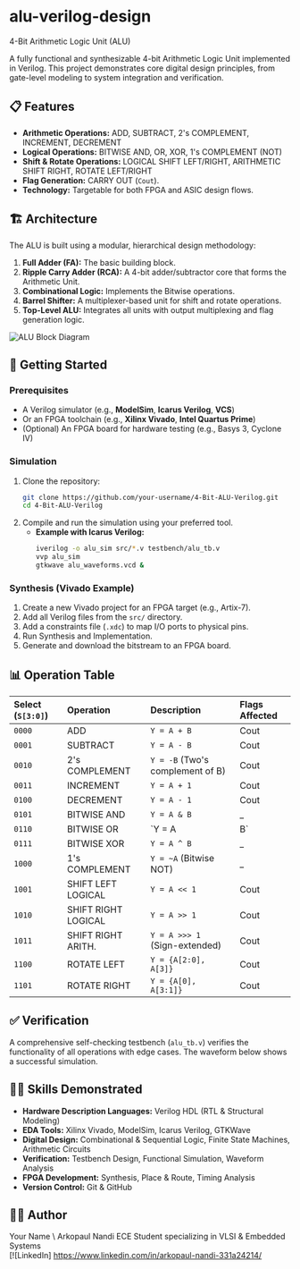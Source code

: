# alu-verilog-design

4-Bit Arithmetic Logic Unit (ALU)

A fully functional and synthesizable 4-bit Arithmetic Logic Unit implemented in Verilog. This project demonstrates core digital design principles, from gate-level modeling to system integration and verification.

## 📋 Features

*   **Arithmetic Operations:** ADD, SUBTRACT, 2's COMPLEMENT, INCREMENT, DECREMENT
*   **Logical Operations:** BITWISE AND, OR, XOR, 1's COMPLEMENT (NOT)
*   **Shift & Rotate Operations:** LOGICAL SHIFT LEFT/RIGHT, ARITHMETIC SHIFT RIGHT, ROTATE LEFT/RIGHT
*   **Flag Generation:** CARRY OUT (`Cout`).
*   **Technology:** Targetable for both FPGA and ASIC design flows.

## 🏗️ Architecture

The ALU is built using a modular, hierarchical design methodology:
1.  **Full Adder (FA):** The basic building block.
2.  **Ripple Carry Adder (RCA):** A 4-bit adder/subtractor core that forms the Arithmetic Unit.
3.  **Combinational Logic:** Implements the Bitwise operations.
4.  **Barrel Shifter:** A multiplexer-based unit for shift and rotate operations.
5.  **Top-Level ALU:** Integrates all units with output multiplexing and flag generation logic.

![ALU Block Diagram](./images/block_diagram.png)

## 🚀 Getting Started

### Prerequisites

*   A Verilog simulator (e.g., **ModelSim**, **Icarus Verilog**, **VCS**)
*   Or an FPGA toolchain (e.g., **Xilinx Vivado**, **Intel Quartus Prime**)
*   (Optional) An FPGA board for hardware testing (e.g., Basys 3, Cyclone IV)

### Simulation

1.  Clone the repository:
    ```bash
    git clone https://github.com/your-username/4-Bit-ALU-Verilog.git
    cd 4-Bit-ALU-Verilog
    ```
2.  Compile and run the simulation using your preferred tool.
    *   **Example with Icarus Verilog:**
        ```bash
        iverilog -o alu_sim src/*.v testbench/alu_tb.v
        vvp alu_sim
        gtkwave alu_waveforms.vcd &
        ```

### Synthesis (Vivado Example)

1.  Create a new Vivado project for an FPGA target (e.g., Artix-7).
2.  Add all Verilog files from the `src/` directory.
3.  Add a constraints file (`.xdc`) to map I/O ports to physical pins.
4.  Run Synthesis and Implementation.
5.  Generate and download the bitstream to an FPGA board.

## 📊 Operation Table

| Select (`S[3:0]`)  | Operation          | Description                      | Flags Affected        |
| :----------------- | :----------------- | :------------------------------- | :-------------------- |
| `0000`             | ADD                | `Y = A + B`                      | Cout                  |
| `0001`             | SUBTRACT           | `Y = A - B`                      | Cout                  |
| `0010`             | 2's COMPLEMENT     | `Y = -B` (Two's complement of B) | Cout                  |
| `0011`             | INCREMENT          | `Y = A + 1`                      | Cout                  |
| `0100`             | DECREMENT          | `Y = A - 1`                      | Cout                  |
| `0101`             | BITWISE AND        | `Y = A & B`                      |  _                    |
| `0110`             | BITWISE OR         | `Y = A | B`                      |  _                    |
| `0111`             | BITWISE XOR        | `Y = A ^ B`                      |  _                    |
| `1000`             | 1's COMPLEMENT     | `Y = ~A` (Bitwise NOT)           |  _                    |
| `1001`             | SHIFT LEFT LOGICAL | `Y = A << 1`                     | Cout                  |
| `1010`             | SHIFT RIGHT LOGICAL| `Y = A >> 1`                     | Cout                  |
| `1011`             | SHIFT RIGHT ARITH. | `Y = A >>> 1` (Sign-extended)    | Cout                  |
| `1100`             | ROTATE LEFT        | `Y = {A[2:0], A[3]}`             | Cout                  |
| `1101`             | ROTATE RIGHT       | `Y = {A[0], A[3:1]}`             | Cout                  |

## ✅ Verification

A comprehensive self-checking testbench (`alu_tb.v`) verifies the functionality of all operations with edge cases. The waveform below shows a successful simulation.


## 👨‍💻 Skills Demonstrated

*   **Hardware Description Languages:** Verilog HDL (RTL & Structural Modeling)
*   **EDA Tools:** Xilinx Vivado, ModelSim, Icarus Verilog, GTKWave
*   **Digital Design:** Combinational & Sequential Logic, Finite State Machines, Arithmetic Circuits
*   **Verification:** Testbench Design, Functional Simulation, Waveform Analysis
*   **FPGA Development:** Synthesis, Place & Route, Timing Analysis
*   **Version Control:** Git & GitHub


## 🙋‍♂️ Author

Your Name \ Arkopaul Nandi
ECE Student specializing in VLSI & Embedded Systems \
[![LinkedIn] https://www.linkedin.com/in/arkopaul-nandi-331a24214/
